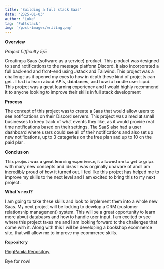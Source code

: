 ```yaml
---
title: 'Building a full stack Saas'
date: '2025-01-03'
author: 'Luke'
tag: 'Fullstack'
img: '/post-images/writing.png'
---
```


**Overview**

_Project Difficulty 5/5_

Creating a Saas (software as a service) product. This product was designed to
send notifications to the message platform Discord. It also incorporated a full
back-end and front-end using Jstack and Tailwind. This project was a challenge
as it opened my eyes to how in depth these kind of projects can get . I had to
learn about APIs, databases, and how to handle user input. This project was a
great learning experience and I would highly recommend it to anyone looking to
improve their skills in full stack development.

**Process**

The concept of this project was to create a Saas that would allow users to see
notifications on their Discord servers. This project was aimed at small
businesses to keep track of what events they like, as it would provide real time
notifications based on their settings. The SaaS also had a user dashboard where
users could see all of their notifications and also set up new notifications, up
to 3 categories on the free plan and up to 10 on the paid plan.

**Conclusion**

This project was a great learning experience, it allowed me to get to grips with
many new concepts and ideas I was originally unaware of and I am incredibly
proud of how it turned out. I feel like this project has helped me to improve my
skills to the next level and I am excited to bring this to my next project.

**What&apos;s next?**

I am going to take these skills and look to implement them into a whole new
Saas. My next project will be looking to develop a CRM (customer relationship
management) system. This will be a great opportunity to learn more about
databases and how to handle user input. I am excited to see where this project
takes me and I am looking forward to the challenges that come with it. Along
with this I will be developing a bookshop ecommerce site, that will allow me to
improve my ecommerce skills.

**Repository**

[PingPanda Repository]( https://github.com/Lukethelostdm/Panda)

Bye for now!
